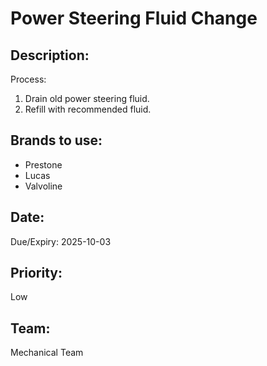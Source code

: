 # Power Steering Fluid Change

## Description:
Process:
1. Drain old power steering fluid.
2. Refill with recommended fluid.

## Brands to use:
- Prestone
- Lucas
- Valvoline

## Date:
Due/Expiry: 2025-10-03

## Priority:
Low

## Team:
Mechanical Team